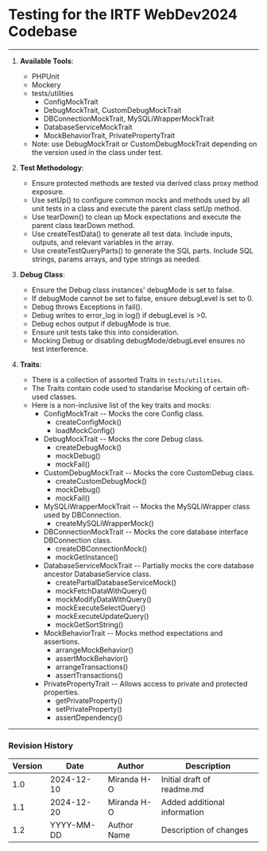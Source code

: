# Testing for the IRTF WebDev2024 Codebase

---

1. **Available Tools**:
    - PHPUnit
    - Mockery
    - tests/utilities
        - ConfigMockTrait
        - DebugMockTrait, CustomDebugMockTrait
        - DBConnectionMockTrait, MySQLiWrapperMockTrait
        - DatabaseServiceMockTrait
        - MockBehaviorTrait, PrivatePropertyTrait
    - Note: use DebugMockTrait or CustomDebugMockTrait depending on the version used in the class under test.

2. **Test Methodology**:
    - Ensure protected methods are tested via derived class proxy method exposure.
    - Use setUp() to configure common mocks and methods used by all unit tests in a class and execute the parent class setUp method.
    - Use tearDown() to clean up Mock expectations and execute the parent class tearDown method.
    - Use createTestData() to generate all test data. Include inputs, outputs, and relevant variables in the array.
    - Use createTestQueryParts() to generate the SQL parts. Include SQL strings, params arrays, and type strings as needed.

2. **Debug Class**:
    - Ensure the Debug class instances' debugMode is set to false.
    - If debugMode cannot be set to false, ensure debugLevel is set to 0.
    - Debug throws Exceptions in fail().
    - Debug writes to error_log in log() if debugLevel is >0.
    - Debug echos output if debugMode is true.
    - Ensure unit tests take this into consideration.
    - Mocking Debug or disabling debugMode/debugLevel ensures no test interference.

3. **Traits**:
    - There is a collection of assorted Traits in `tests/utilities`.
    - The Traits contain code used to standarise Mocking of certain oft-used classes.
    - Here is a non-inclusive list of the key traits and mocks:
        - ConfigMockTrait -- Mocks the core Config class.
            - createConfigMock()
            - loadMockConfig()
        - DebugMockTrait -- Mocks the core Debug class.
            - createDebugMock()
            - mockDebug()
            - mockFail()
        - CustomDebugMockTrait -- Mocks the core CustomDebug class.
            - createCustomDebugMock()
            - mockDebug()
            - mockFail()
        - MySQLiWrapperMockTrait -- Mocks the MySQLiWrapper class used by DBConnection.
            - createMySQLiWrapperMock()
        - DBConnectionMockTrait -- Mocks the core database interface DBConnection class.
            - createDBConnectionMock()
            - mockGetInstance()
        - DatabaseServiceMockTrait -- Partially mocks the core database ancestor DatabaseService class.
            - createPartialDatabaseServiceMock()
            - mockFetchDataWithQuery()
            - mockModifyDataWithQuery()
            - mockExecuteSelectQuery()
            - mockExecuteUpdateQuery()
            - mockGetSortString()
        - MockBehaviorTrait -- Mocks method expectations and assertions.
            - arrangeMockBehavior()
            - assertMockBehavior()
            - arrangeTransactions()
            - assertTransactions()
        - PrivatePropertyTrait -- Allows access to private and protected properties.
            - getPrivateProperty()
            - setPrivateProperty()
            - assertDependency()

---

### Revision History
| Version | Date       | Author      | Description                       |
|---------|------------|-------------|-----------------------------------|
| 1.0     | 2024-12-10 | Miranda H-O | Initial draft of readme.md        |
| 1.1     | 2024-12-20 | Miranda H-O | Added additional information      |
| 1.2     | YYYY-MM-DD | Author Name | Description of changes            |
